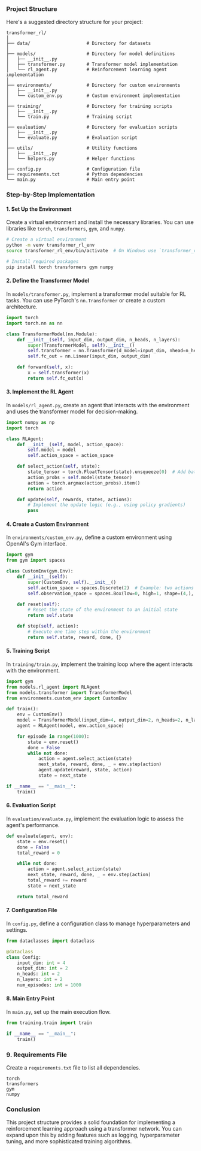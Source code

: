 ### Project Structure

Here's a suggested directory structure for your project:

```
transformer_rl/
│
├── data/                     # Directory for datasets
│
├── models/                   # Directory for model definitions
│   ├── __init__.py
│   ├── transformer.py        # Transformer model implementation
│   └── rl_agent.py           # Reinforcement learning agent implementation
│
├── environments/             # Directory for custom environments
│   ├── __init__.py
│   └── custom_env.py         # Custom environment implementation
│
├── training/                 # Directory for training scripts
│   ├── __init__.py
│   └── train.py              # Training script
│
├── evaluation/               # Directory for evaluation scripts
│   ├── __init__.py
│   └── evaluate.py           # Evaluation script
│
├── utils/                    # Utility functions
│   ├── __init__.py
│   └── helpers.py            # Helper functions
│
├── config.py                 # Configuration file
├── requirements.txt          # Python dependencies
└── main.py                   # Main entry point
```

### Step-by-Step Implementation

#### 1. Set Up the Environment

Create a virtual environment and install the necessary libraries. You can use libraries like `torch`, `transformers`, `gym`, and `numpy`.

```bash
# Create a virtual environment
python -m venv transformer_rl_env
source transformer_rl_env/bin/activate  # On Windows use `transformer_rl_env\Scripts\activate`

# Install required packages
pip install torch transformers gym numpy
```

#### 2. Define the Transformer Model

In `models/transformer.py`, implement a transformer model suitable for RL tasks. You can use PyTorch's `nn.Transformer` or create a custom architecture.

```python
import torch
import torch.nn as nn

class TransformerModel(nn.Module):
    def __init__(self, input_dim, output_dim, n_heads, n_layers):
        super(TransformerModel, self).__init__()
        self.transformer = nn.Transformer(d_model=input_dim, nhead=n_heads, num_encoder_layers=n_layers)
        self.fc_out = nn.Linear(input_dim, output_dim)

    def forward(self, x):
        x = self.transformer(x)
        return self.fc_out(x)
```

#### 3. Implement the RL Agent

In `models/rl_agent.py`, create an agent that interacts with the environment and uses the transformer model for decision-making.

```python
import numpy as np
import torch

class RLAgent:
    def __init__(self, model, action_space):
        self.model = model
        self.action_space = action_space

    def select_action(self, state):
        state_tensor = torch.FloatTensor(state).unsqueeze(0)  # Add batch dimension
        action_probs = self.model(state_tensor)
        action = torch.argmax(action_probs).item()
        return action

    def update(self, rewards, states, actions):
        # Implement the update logic (e.g., using policy gradients)
        pass
```

#### 4. Create a Custom Environment

In `environments/custom_env.py`, define a custom environment using OpenAI's Gym interface.

```python
import gym
from gym import spaces

class CustomEnv(gym.Env):
    def __init__(self):
        super(CustomEnv, self).__init__()
        self.action_space = spaces.Discrete(2)  # Example: two actions
        self.observation_space = spaces.Box(low=0, high=1, shape=(4,), dtype=np.float32)

    def reset(self):
        # Reset the state of the environment to an initial state
        return self.state

    def step(self, action):
        # Execute one time step within the environment
        return self.state, reward, done, {}
```

#### 5. Training Script

In `training/train.py`, implement the training loop where the agent interacts with the environment.

```python
import gym
from models.rl_agent import RLAgent
from models.transformer import TransformerModel
from environments.custom_env import CustomEnv

def train():
    env = CustomEnv()
    model = TransformerModel(input_dim=4, output_dim=2, n_heads=2, n_layers=2)
    agent = RLAgent(model, env.action_space)

    for episode in range(1000):
        state = env.reset()
        done = False
        while not done:
            action = agent.select_action(state)
            next_state, reward, done, _ = env.step(action)
            agent.update(reward, state, action)
            state = next_state

if __name__ == "__main__":
    train()
```

#### 6. Evaluation Script

In `evaluation/evaluate.py`, implement the evaluation logic to assess the agent's performance.

```python
def evaluate(agent, env):
    state = env.reset()
    done = False
    total_reward = 0

    while not done:
        action = agent.select_action(state)
        next_state, reward, done, _ = env.step(action)
        total_reward += reward
        state = next_state

    return total_reward
```

#### 7. Configuration File

In `config.py`, define a configuration class to manage hyperparameters and settings.

```python
from dataclasses import dataclass

@dataclass
class Config:
    input_dim: int = 4
    output_dim: int = 2
    n_heads: int = 2
    n_layers: int = 2
    num_episodes: int = 1000
```

#### 8. Main Entry Point

In `main.py`, set up the main execution flow.

```python
from training.train import train

if __name__ == "__main__":
    train()
```

### 9. Requirements File

Create a `requirements.txt` file to list all dependencies.

```
torch
transformers
gym
numpy
```

### Conclusion

This project structure provides a solid foundation for implementing a reinforcement learning approach using a transformer network. You can expand upon this by adding features such as logging, hyperparameter tuning, and more sophisticated training algorithms.